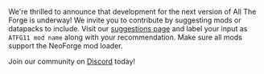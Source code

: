 We're thrilled to announce that development for the next version of All The Forge is underway! We invite you to contribute by suggesting mods or datapacks to include. Visit our [suggestions page](https://ampznetwork.com/forum/suggestions/4) and label your input as `ATFG11 mod name` along with your recommendation. Make sure all mods support the NeoForge mod loader.

Join our community on [Discord](https://discord.ampznetwork.com) today!
